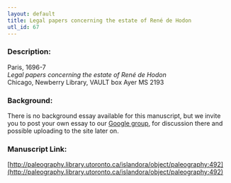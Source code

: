 ```yaml
---
layout: default
title: Legal papers concerning the estate of René de Hodon
utl_id: 67
---
```


### Description:

Paris, 1696-7<br>
_Legal papers concerning the estate of René de Hodon_<br>
Chicago, Newberry Library, VAULT box Ayer MS 2193

### Background:

There is no background essay available for this manuscript, but we invite you to post your own essay to our [Google group](https://paleography.library.utoronto.ca/content/group-work), for discussion there and possible uploading to the site later on.

### Manuscript Link:

[http://paleography.library.utoronto.ca/islandora/object/paleography:492](http://paleography.library.utoronto.ca/islandora/object/paleography:492)
